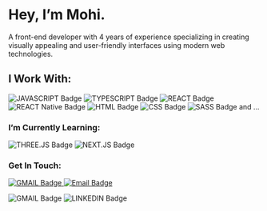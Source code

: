 <h1>Hey, I’m Mohi.</h1>

A front-end developer with 4 years of experience specializing in creating visually appealing and user-friendly interfaces using modern web technologies.


<h2>I Work With:</h2>

![JAVASCRIPT Badge](https://img.shields.io/badge/JAVASCRIPT-F7DF1E?logo=javascript&logoColor=black)
![TYPESCRIPT Badge](https://img.shields.io/badge/TypeScript-007ACC?logo=typescript&logoColor=white)
![REACT Badge](https://img.shields.io/badge/REACT-000?logo=react&logoColor=61DAFB)
![REACT Native Badge](https://img.shields.io/badge/REACT%20NATIVE-000?logo=react&logoColor=61DAFB)
![HTML Badge](https://img.shields.io/badge/HTML5-E34F26?logo=HTML5&logoColor=white)
![CSS Badge](https://img.shields.io/badge/CSS3-1572B6?logo=css3&logoColor=white)
![SASS Badge](https://img.shields.io/badge/Sass-CC6699?logo=sass&logoColor=white)
and ...

<h3>I’m Currently Learning:</h3>

![THREE.JS Badge](https://img.shields.io/badge/ThreeJs-ddd?logo=three.js&logoColor=black)
![NEXT.JS Badge](https://img.shields.io/badge/NEXT.JS-000?logo=NEXT.JS&logoColor=white)



<h3>Get In Touch:</h3>


<a href="mailto:mh.kermanizade@gmail.com">
  <img src="https://img.shields.io/badge/Gmail-D14836?link=mailto:mh.kermanizade@gmail.com&logo=gmail&logoColor=white" alt="GMAIL Badge">
</a>

<a href="https://www.linkedin.com/in/mohaddese-kermanizadeh/">
  <img src="https://img.shields.io/badge/LinkedIn-0077B5?link=https://www.linkedin.com/in/mohaddese-kermanizadeh&logo=linkedin&logoColor=white" alt="Email Badge">
</a>


![GMAIL Badge](https://img.shields.io/badge/Gmail-D14836?link=mailto:mh.kermanizade@gmail.com&logo=gmail&logoColor=white)
![LINKEDIN Badge](https://img.shields.io/badge/LinkedIn-0077B5?link=https://www.linkedin.com/in/mohaddese-kermanizadeh&logo=linkedin&logoColor=white)

<!---
Mohadesekz/Mohadesekz is a ✨ special ✨ repository because its `README.md` (this file) appears on your GitHub profile.
You can click the Preview link to take a look at your changes.
--->
